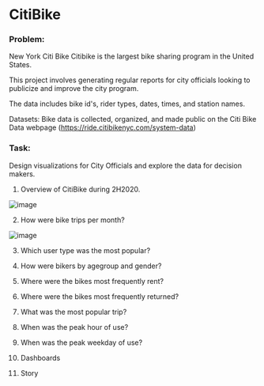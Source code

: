# CitiBike
### Problem:

New York Citi Bike Citibike is the largest bike sharing program in the United States. 

This project involves generating regular reports for city officials looking to publicize and improve the city program. 

The data includes bike id's, rider types, dates, times, and station names.

Datasets: Bike data is collected, organized, and made public on the Citi Bike Data webpage (https://ride.citibikenyc.com/system-data)

### Task:
Design visualizations for City Officials and explore the data for decision makers.

1. Overview of CitiBike during 2H2020.

![image](https://user-images.githubusercontent.com/100891182/181768358-08592b6b-3577-40fc-a82b-5de66388b313.png)


2. How were bike trips per month? 

![image](https://user-images.githubusercontent.com/100891182/181767018-cea5c24b-c6c6-47ea-8ecb-10738c68e750.png)

3. Which user type was the most popular?   

4. How were bikers by agegroup and gender?

5. Where were the bikes most frequently rent?

6. Where were the bikes most frequently returned?

7. What was the most popular trip?

8. When was the peak hour of use?

9. When was the peak weekday of use?

10. Dashboards

11. Story



